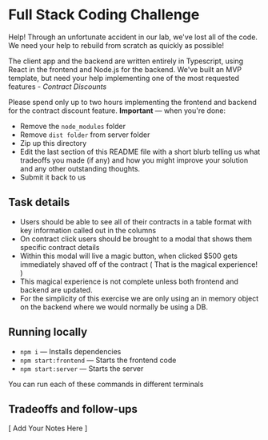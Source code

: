 # Full Stack Coding Challenge

Help! Through an unfortunate accident in our lab, we've lost all of the code. We need your help to rebuild from scratch as quickly as possible!

The client app and the backend are written entirely in Typescript, using React in the frontend and Node.js for the backend. We've built an MVP template, but need your help implementing one of the most requested features - _Contract Discounts_

Please spend only up to two hours implementing the frontend and backend for the contract discount feature. **Important** — when you're done:

- Remove the `node_modules` folder
- Remove `dist folder` from server folder
- Zip up this directory
- Edit the last section of this README file with a short blurb telling us what tradeoffs you made (if any) and how you might improve your solution and any other outstanding thoughts.
- Submit it back to us

## Task details

- Users should be able to see all of their contracts in a table format with key information called out in the columns
- On contract click users should be brought to a modal that shows them specific contract details
- Within this modal will live a magic button, when clicked \$500 gets immediately shaved off of the contract ( That is the magical experience! )
- This magical experience is not complete unless both frontend and backend are updated.
- For the simplicity of this exercise we are only using an in memory object on the backend where we would normally be using a DB.

## Running locally

- `npm i` — Installs dependencies
- `npm start:frontend` — Starts the frontend code
- `npm start:server` — Starts the server

You can run each of these commands in different terminals

## Tradeoffs and follow-ups

[ Add Your Notes Here ]

